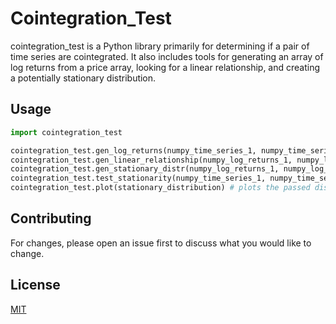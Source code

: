 # Cointegration_Test

cointegration_test is a Python library primarily for determining if a pair of time series are cointegrated.
It also includes tools for generating an array of log returns from a price array, looking for a linear relationship,
and creating a potentially stationary distribution.


## Usage

```python
import cointegration_test

cointegration_test.gen_log_returns(numpy_time_series_1, numpy_time_series_2) # returns numpy arrays of the log returns for each time series
cointegration_test.gen_linear_relationship(numpy_log_returns_1, numpy_log_returns_2) # returns the coefficient from a linear regression between the two log returns arrays
cointegration_test.gen_stationary_distr(numpy_log_returns_1, numpy_log_returns_2, coefficient) # returns the linear combination of the two log returns arrays based on a linear regression coefficient
cointegration_test.test_stationarity(numpy_time_series_1, numpy_time_series_2) # returns True if the null hypothesis of an Augmented Dickey Fuller test is rejected and False otherwise. It also returns the p-value of the ADF test.
cointegration_test.plot(stationary_distribution) # plots the passed distribution
```

## Contributing
For changes, please open an issue first to discuss what you would like to change.

## License
[MIT](https://choosealicense.com/licenses/mit/)
